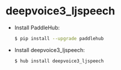 # deepvoice3_ljspeech
* Install PaddleHub: 

    ```bash
    $ pip install --upgrade paddlehub
    ```

* Install deepvoice3_ljspeech: 

    ```bash
    $ hub install deepvoice3_ljspeech
    ```
